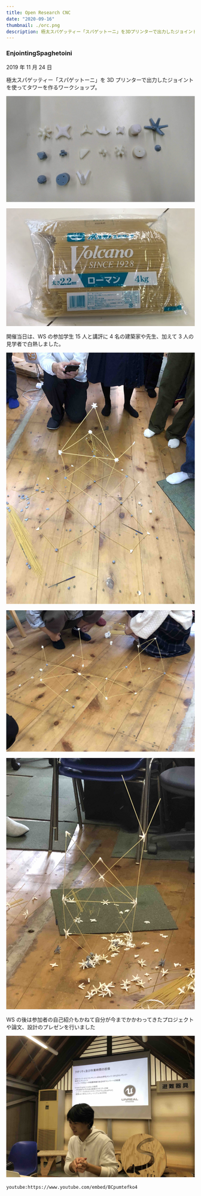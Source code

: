 ```yaml
---
title: Open Research CNC
date: "2020-09-16"
thumbnail: ./orc.png
description: 極太スパゲッティー「スパゲットーニ」を3Dプリンターで出力したジョイントを使ってタワーを作るワークショップ。
---
```


### EnjointingSpaghetoini

2019 年 11 月 24 日

極太スパゲッティー「スパゲットーニ」を 3D プリンターで出力したジョイントを使ってタワーを作るワークショップ。

<div class="kg-card kg-image-card kg-width-mini">

![joint](./joint.jpg)

</div>

<div class="kg-card kg-image-card kg-width-mini">

![spa](./spagetoini.jpg)

</div>

開催当日は、WS の参加学生 15 人と講評に 4 名の建築家や先生、加えて 3 人の見学者で白熱しました。

<div class="kg-card kg-image-card kg-width-mini">

![tower1](./tower1.jpg)

</div>
<div class="kg-card kg-image-card kg-width-mini">

![tower2](./tower2.jpg)

</div>
<div class="kg-card kg-image-card kg-width-mini">

![tower3](./tower3.jpg)

</div>

WS の後は参加者の自己紹介もかねて自分が今までかかわってきたプロジェクトや論文、設計のプレゼンを行いました

<div class="kg-card kg-image-card kg-width-mini">

![presentation](./presentation.jpg)

</div>

`youtube:https://www.youtube.com/embed/BCpumtefko4`
